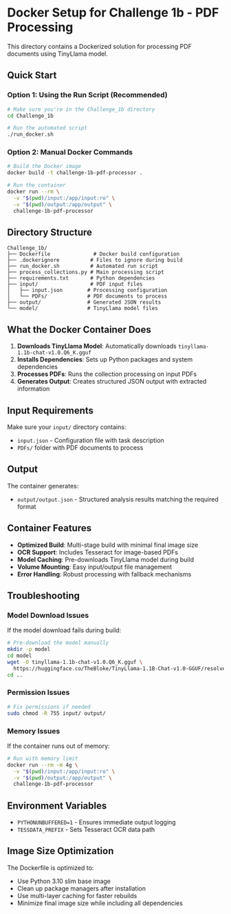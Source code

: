 # Docker Setup for Challenge 1b - PDF Processing

This directory contains a Dockerized solution for processing PDF documents using TinyLlama model.

## Quick Start

### Option 1: Using the Run Script (Recommended)

```bash
# Make sure you're in the Challenge_1b directory
cd Challenge_1b

# Run the automated script
./run_docker.sh
```

### Option 2: Manual Docker Commands

```bash
# Build the Docker image
docker build -t challenge-1b-pdf-processor .

# Run the container
docker run --rm \
  -v "$(pwd)/input:/app/input:ro" \
  -v "$(pwd)/output:/app/output" \
  challenge-1b-pdf-processor
```

## Directory Structure

```
Challenge_1b/
├── Dockerfile              # Docker build configuration
├── .dockerignore          # Files to ignore during build
├── run_docker.sh          # Automated run script
├── process_collections.py # Main processing script
├── requirements.txt       # Python dependencies
├── input/                 # PDF input files
│   ├── input.json        # Processing configuration
│   └── PDFs/             # PDF documents to process
├── output/               # Generated JSON results
└── model/                # TinyLlama model files
```

## What the Docker Container Does

1. **Downloads TinyLlama Model**: Automatically downloads `tinyllama-1.1b-chat-v1.0.Q6_K.gguf`
2. **Installs Dependencies**: Sets up Python packages and system dependencies
3. **Processes PDFs**: Runs the collection processing on input PDFs
4. **Generates Output**: Creates structured JSON output with extracted information

## Input Requirements

Make sure your `input/` directory contains:

- `input.json` - Configuration file with task description
- `PDFs/` folder with PDF documents to process

## Output

The container generates:

- `output/output.json` - Structured analysis results matching the required format

## Container Features

- **Optimized Build**: Multi-stage build with minimal final image size
- **OCR Support**: Includes Tesseract for image-based PDFs
- **Model Caching**: Pre-downloads TinyLlama model during build
- **Volume Mounting**: Easy input/output file management
- **Error Handling**: Robust processing with fallback mechanisms

## Troubleshooting

### Model Download Issues

If the model download fails during build:

```bash
# Pre-download the model manually
mkdir -p model
cd model
wget -O tinyllama-1.1b-chat-v1.0.Q6_K.gguf \
  https://huggingface.co/TheBloke/TinyLlama-1.1B-Chat-v1.0-GGUF/resolve/main/tinyllama-1.1b-chat-v1.0.Q6_K.gguf
cd ..
```

### Permission Issues

```bash
# Fix permissions if needed
sudo chmod -R 755 input/ output/
```

### Memory Issues

If the container runs out of memory:

```bash
# Run with memory limit
docker run --rm -m 4g \
  -v "$(pwd)/input:/app/input:ro" \
  -v "$(pwd)/output:/app/output" \
  challenge-1b-pdf-processor
```

## Environment Variables

- `PYTHONUNBUFFERED=1` - Ensures immediate output logging
- `TESSDATA_PREFIX` - Sets Tesseract OCR data path

## Image Size Optimization

The Dockerfile is optimized to:

- Use Python 3.10 slim base image
- Clean up package managers after installation
- Use multi-layer caching for faster rebuilds
- Minimize final image size while including all dependencies

